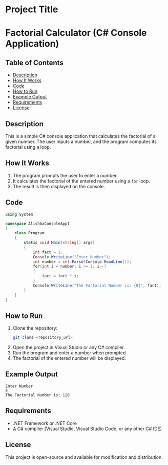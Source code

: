 # Project Title

# Factorial Calculator (C# Console Application)

## Table of Contents
- [Description](#description)
- [How It Works](#how-it-works)
- [Code](#code)
- [How to Run](#how-to-run)
- [Example Output](#example-output)
- [Requirements](#requirements)
- [License](#license)

## Description
This is a simple C# console application that calculates the factorial of a given number. The user inputs a number, and the program computes its factorial using a loop.

## How It Works
1. The program prompts the user to enter a number.
2. It calculates the factorial of the entered number using a `for` loop.
3. The result is then displayed on the console.

## Code
```csharp
using System;

namespace AlishbaConsoleApp1
{
    class Program
    {
        static void Main(string[] args)
        {
            int fact = 1;
            Console.WriteLine("Enter Number");
            int number = int.Parse(Console.ReadLine());
            for(int i = number; i >= 1; i--) 
            {
                fact = fact * i;
            }
            Console.WriteLine("The Factorial Number is: {0}", fact);
        }
    }
}
```

## How to Run
1. Clone the repository:
   ```sh
   git clone <repository_url>
   ```
2. Open the project in Visual Studio or any C# compiler.
3. Run the program and enter a number when prompted.
4. The factorial of the entered number will be displayed.

## Example Output
```
Enter Number
5
The Factorial Number is: 120
```

## Requirements
- .NET Framework or .NET Core
- A C# compiler (Visual Studio, Visual Studio Code, or any other C# IDE)

## License
This project is open-source and available for modification and distribution.
